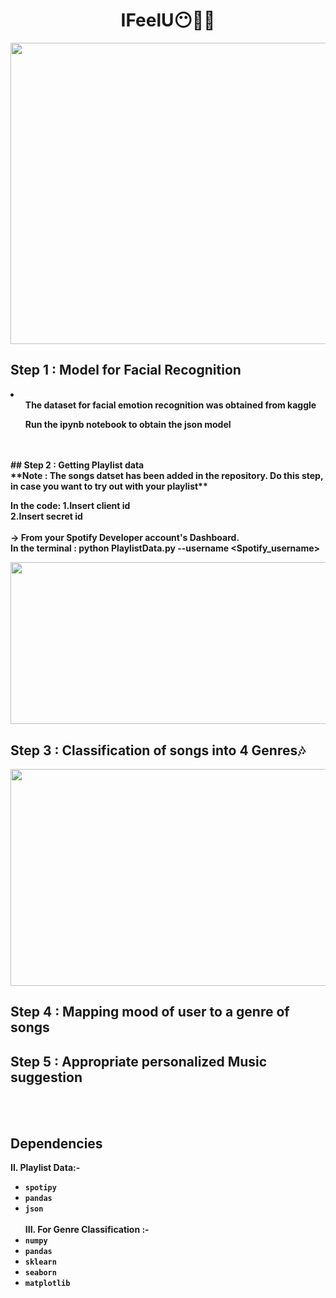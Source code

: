 <h1 align="center"><b>IFeelU😶🎵🤩</h1>

<p align="center">
 <img src="https://user-images.githubusercontent.com/54071144/114262903-1650be80-9a00-11eb-990a-c79848b55807.png" width="732" height="482">

## Step 1 : Model for Facial Recognition<br/>
 <li>
 <ul>The dataset for facial emotion recognition was obtained from kaggle</ul>
 <ul>Run the ipynb notebook to obtain the json model </ul>
</li>
 </br>
 </br>
## Step 2 : Getting Playlist data<br/>
**Note : The songs datset has been added in the repository. Do this step, in case you want to try out with your playlist**

In the code:
1.Insert client id <br/>
2.Insert secret id <br/><br/>
-> From your Spotify Developer account's Dashboard.<br/>
 In the terminal : **python PlaylistData.py --username <Spotify_username>**<br/>


<img src="https://user-images.githubusercontent.com/54071144/114263383-c1fb0e00-9a02-11eb-928e-90382f459dc0.png" width="637" height="259.5">
<br/>
  
  
## Step 3 : Classification of songs into 4 Genres🎶<br/>

<img src="https://user-images.githubusercontent.com/54071144/114263496-74cb6c00-9a03-11eb-9d7c-4aef818d9608.png" width="657" height="347">
<br/>

## Step 4 : Mapping mood of user to a genre of songs



## Step 5 : Appropriate personalized Music suggestion
<br/><br/>

## Dependencies
**II. Playlist Data:-**
* ```spotipy```
*  ```pandas```
* ```json```<br/><br/>
**III. For Genre Classification :-**
* ```numpy```
* ```pandas```
* ```sklearn```
* ```seaborn```
* ```matplotlib```
